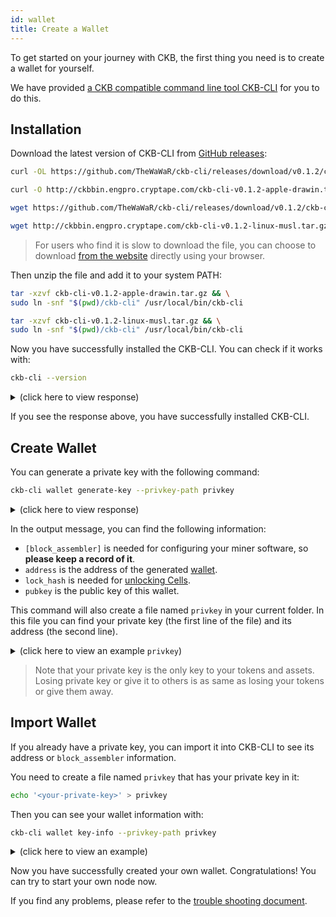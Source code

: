 ```yaml
---
id: wallet
title: Create a Wallet
---
```


To get started on your journey with CKB, the first thing you need is to create a wallet for yourself.

We have provided [a CKB compatible command line tool CKB-CLI](https://github.com/TheWaWaR/ckb-cli) for you to do this.

## Installation

Download the latest version of CKB-CLI from [GitHub releases](https://github.com/TheWaWaR/ckb-cli/releases):

<!-- Todo: change the ckb-cli version here -->

<!--DOCUSAURUS_CODE_TABS-->

<!--macOS-->

```bash
curl -OL https://github.com/TheWaWaR/ckb-cli/releases/download/v0.1.2/ckb-cli-v0.1.2-apple-drawin.tar.gz
```

<!--macOS(中国镜像)-->

```bash
curl -O http://ckbbin.engpro.cryptape.com/ckb-cli-v0.1.2-apple-drawin.tar.gz
```

<!--Linux-->

```bash
wget https://github.com/TheWaWaR/ckb-cli/releases/download/v0.1.2/ckb-cli-v0.1.2-linux-musl.tar.gz
```

<!--Linux(中国镜像)-->

```bash
wget http://ckbbin.engpro.cryptape.com/ckb-cli-v0.1.2-linux-musl.tar.gz
```

<!--END_DOCUSAURUS_CODE_TABS-->

> For users who find it is slow to download the file, you can choose to download [from the website](https://github.com/TheWaWaR/ckb-cli/releases) directly using your browser.

Then unzip the file and add it to your system PATH:

<!--DOCUSAURUS_CODE_TABS-->

<!--macOS-->

```bash
tar -xzvf ckb-cli-v0.1.2-apple-drawin.tar.gz && \
sudo ln -snf "$(pwd)/ckb-cli" /usr/local/bin/ckb-cli
```

<!--Linux-->

```bash
tar -xzvf ckb-cli-v0.1.2-linux-musl.tar.gz && \
sudo ln -snf "$(pwd)/ckb-cli" /usr/local/bin/ckb-cli
```

<!--END_DOCUSAURUS_CODE_TABS-->

Now you have successfully installed the CKB-CLI. You can check if it works with:

```bash
ckb-cli --version
```

<!-- Todo: change the response here -->

<details>
<summary>(click here to view response)</summary>

```bash
$ ckb-cli --version
ckb-cli 0.1.2 ( 2019-05-29)
```

</details>

If you see the response above, you have successfully installed CKB-CLI.

## Create Wallet

You can generate a private key with the following command:

```bash
ckb-cli wallet generate-key --privkey-path privkey
```

<details>
<summary>(click here to view response)</summary>

```bash
$ ckb-cli wallet generate-key --privkey-path privkey
Put this config in < ckb.toml >:

[block_assembler]
code_hash = "0x9e3b3557f11b2b3532ce352bfe8017e9fd11d154c4c7f9b7aaaa1e621b539a08"
args = ["0x7e6bccda0abe748eb5dc74be0e797662ae938036"]

{
  "address": "ckt1q9gry5zg0e4ueks2he6gadwuwjlqu7tkv2hf8qpkf47x2u",
  "lock_hash": "0x66313b870633a267297b8e25ac56ec04b0c6153ca319f3a597816b6ba1c735a6",
  "pubkey": "02988df184fcc74a98e03d9952e878db068d31b5667c233985802ee4e7f3751323"
}
```

</details>

In the output message, you can find the following information:

* `[block_assembler]` is needed for configuring your miner software, so **please keep a record of it**.
* `address` is the address of the generated [wallet](../basic-concepts/states-tokens#wallet).
* `lock_hash` is needed for [unlocking Cells](../basic-concepts/architecture#lock-script).
* `pubkey` is the public key of this wallet.

This command will also create a file named `privkey` in your current folder. In this file you can find your private key (the first line of the file) and its address (the second line).

<details>
<summary>(click here to view an example <code>privkey</code>)</summary>

```bash
9404a426fa4a7b2e431f75e70d0b458233cbe04b8617935582cb39925892a429
ckt1q9gry5zg0e4ueks2he6gadwuwjlqu7tkv2hf8qpkf47x2u
```

</details>

> Note that your private key is the only key to your tokens and assets. Losing private key or give it to others is as same as losing your tokens or give them away.

## Import Wallet

If you already have a private key, you can import it into CKB-CLI to see its address or `block_assembler` information.

You need to create a file named `privkey` that has your private key in it:

```bash
echo '<your-private-key>' > privkey
```

Then you can see your wallet information with:

```bash
ckb-cli wallet key-info --privkey-path privkey
```

<details>
<summary>(click here to view an example)</summary>

```bash
$ echo '9404a426fa4a7b2e431f75e70d0b458233cbe04b8617935582cb39925892a429' > privkey
$ ckb-cli wallet key-info --privkey-path privkey
Put this config in < ckb.toml >:

[block_assembler]
code_hash = "0x9e3b3557f11b2b3532ce352bfe8017e9fd11d154c4c7f9b7aaaa1e621b539a08"
args = ["0x7e6bccda0abe748eb5dc74be0e797662ae938036"]

{
  "address": "ckt1q9gry5zg0e4ueks2he6gadwuwjlqu7tkv2hf8qpkf47x2u",
  "lock_hash": "0x66313b870633a267297b8e25ac56ec04b0c6153ca319f3a597816b6ba1c735a6",
  "pubkey": "02988df184fcc74a98e03d9952e878db068d31b5667c233985802ee4e7f3751323"
}
```

</details>

Now you have successfully created your own wallet. Congratulations! You can try to start your own node now.

If you find any problems, please refer to the [trouble shooting document](../references/troubleshooting).
